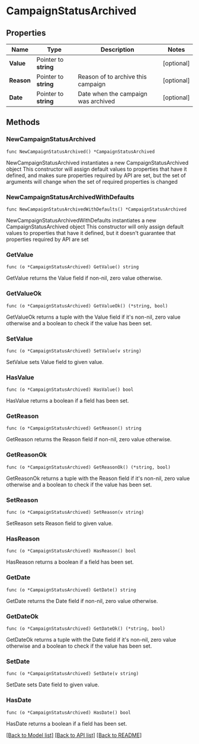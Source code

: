 # CampaignStatusArchived

## Properties

Name | Type | Description | Notes
------------ | ------------- | ------------- | -------------
**Value** | Pointer to **string** |  | [optional] 
**Reason** | Pointer to **string** | Reason of to archive this campaign | [optional] 
**Date** | Pointer to **string** | Date when the campaign was archived | [optional] 

## Methods

### NewCampaignStatusArchived

`func NewCampaignStatusArchived() *CampaignStatusArchived`

NewCampaignStatusArchived instantiates a new CampaignStatusArchived object
This constructor will assign default values to properties that have it defined,
and makes sure properties required by API are set, but the set of arguments
will change when the set of required properties is changed

### NewCampaignStatusArchivedWithDefaults

`func NewCampaignStatusArchivedWithDefaults() *CampaignStatusArchived`

NewCampaignStatusArchivedWithDefaults instantiates a new CampaignStatusArchived object
This constructor will only assign default values to properties that have it defined,
but it doesn't guarantee that properties required by API are set

### GetValue

`func (o *CampaignStatusArchived) GetValue() string`

GetValue returns the Value field if non-nil, zero value otherwise.

### GetValueOk

`func (o *CampaignStatusArchived) GetValueOk() (*string, bool)`

GetValueOk returns a tuple with the Value field if it's non-nil, zero value otherwise
and a boolean to check if the value has been set.

### SetValue

`func (o *CampaignStatusArchived) SetValue(v string)`

SetValue sets Value field to given value.

### HasValue

`func (o *CampaignStatusArchived) HasValue() bool`

HasValue returns a boolean if a field has been set.

### GetReason

`func (o *CampaignStatusArchived) GetReason() string`

GetReason returns the Reason field if non-nil, zero value otherwise.

### GetReasonOk

`func (o *CampaignStatusArchived) GetReasonOk() (*string, bool)`

GetReasonOk returns a tuple with the Reason field if it's non-nil, zero value otherwise
and a boolean to check if the value has been set.

### SetReason

`func (o *CampaignStatusArchived) SetReason(v string)`

SetReason sets Reason field to given value.

### HasReason

`func (o *CampaignStatusArchived) HasReason() bool`

HasReason returns a boolean if a field has been set.

### GetDate

`func (o *CampaignStatusArchived) GetDate() string`

GetDate returns the Date field if non-nil, zero value otherwise.

### GetDateOk

`func (o *CampaignStatusArchived) GetDateOk() (*string, bool)`

GetDateOk returns a tuple with the Date field if it's non-nil, zero value otherwise
and a boolean to check if the value has been set.

### SetDate

`func (o *CampaignStatusArchived) SetDate(v string)`

SetDate sets Date field to given value.

### HasDate

`func (o *CampaignStatusArchived) HasDate() bool`

HasDate returns a boolean if a field has been set.


[[Back to Model list]](../README.md#documentation-for-models) [[Back to API list]](../README.md#documentation-for-api-endpoints) [[Back to README]](../README.md)


